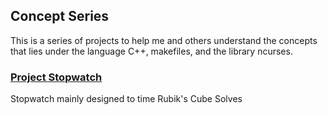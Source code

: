 ## Concept Series
This is a series of projects to help me and others understand the concepts  <br />
that lies under the language C++, makefiles, and the library ncurses.	<br />

### [Project Stopwatch](https://github.com/azimex/Stopwatch)
Stopwatch mainly designed to time Rubik's Cube Solves

	
